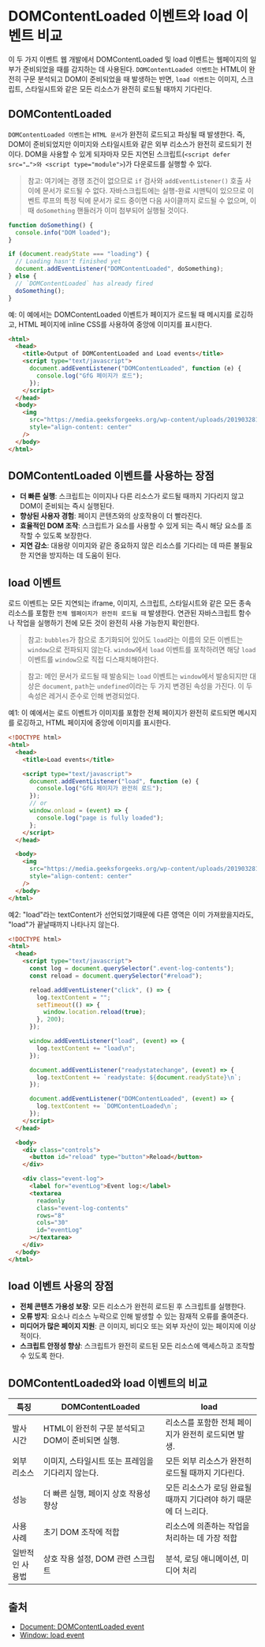 # DOMContentLoaded 이벤트와 load 이벤트 비교

이 두 가지 이벤트 웹 개발에서 DOMContentLoaded 및 load 이벤트는 웹페이지의 일부가 준비되었을 때를 감지하는 데 사용된다. `DOMContentLoaded 이벤트`는 HTML이 완전히 구문 분석되고 DOM이 준비되었을 때 발생하는 반면, `load 이벤트`는 이미지, 스크립트, 스타일시트와 같은 모든 리소스가 완전히 로드될 때까지 기다린다.

## DOMContentLoaded

`DOMContentLoaded 이벤트`는 `HTML 문서`가 완전히 로드되고 파싱될 때 발생한다. 즉, DOM이 준비되었지만 이미지와 스타일시트와 같은 외부 리소스가 완전히 로드되기 전이다. DOM을 사용할 수 있게 되자마자 모든 지연된 스크립트(`<script defer src="…">와 <script type="module">`)가 다운로드를 실행할 수 있다.

> 참고: 여기에는 경쟁 조건이 없으므로 `if` 검사와 `addEventListener()` 호출 사이에 문서가 로드될 수 없다. 자바스크립트에는 실행-완료 시맨틱이 있으므로 이벤트 루프의 특정 틱에 문서가 로드 중이면 다음 사이클까지 로드될 수 없으며, 이때 `doSomething` 핸들러가 이미 첨부되어 실행될 것이다.

```js
function doSomething() {
  console.info("DOM loaded");
}

if (document.readyState === "loading") {
  // Loading hasn't finished yet
  document.addEventListener("DOMContentLoaded", doSomething);
} else {
  // `DOMContentLoaded` has already fired
  doSomething();
}
```

예: 이 예에서는 DOMContentLoaded 이벤트가 페이지가 로드될 때 메시지를 로깅하고, HTML 페이지에 inline CSS를 사용하여 중앙에 이미지를 표시한다.

```html
<html>
  <head>
    <title>Output of DOMContentLoaded and Load events</title>
    <script type="text/javascript">
      document.addEventListener("DOMContentLoaded", function (e) {
        console.log("GfG 페이지가 로드");
      });
    </script>
  </head>
  <body>
    <img
      src="https://media.geeksforgeeks.org/wp-content/uploads/20190328185307/gfg28.png"
      style="align-content: center"
    />
  </body>
</html>
```

## DOMContentLoaded 이벤트를 사용하는 장점

- **더 빠른 실행**: 스크립트는 이미지나 다른 리소스가 로드될 때까지 기다리지 않고 DOM이 준비되는 즉시 실행된다.
- **향상된 사용자 경험**: 페이지 콘텐츠와의 상호작용이 더 빨라진다.
- **효율적인 DOM 조작**: 스크립트가 요소를 사용할 수 있게 되는 즉시 해당 요소를 조작할 수 있도록 보장한다.
- **지연 감소**: 대용량 이미지와 같은 중요하지 않은 리소스를 기다리는 데 따른 불필요한 지연을 방지하는 데 도움이 된다.

## load 이벤트

로드 이벤트는 모든 지연되는 iframe, 이미지, 스크립트, 스타일시트와 같은 모든 종속 리소스를 포함한 `전체 웹페이지가 완전히 로드될 때` 발생한다. 연관된 자바스크립트 함수나 작업을 실행하기 전에 모든 것이 완전히 사용 가능한지 확인한다.

> 참고: `bubbles`가 참으로 초기화되어 있어도 `load`라는 이름의 모든 이벤트는 `window`으로 전파되지 않는다. `window`에서 `load` 이벤트를 포착하려면 해당 `load` 이벤트를 `window`으로 직접 디스패치해야한다.

> 참고: 메인 문서가 로드될 때 발송되는 `load` 이벤트는 `window`에서 발송되지만 대상은 `document`, `path`는 `undefined`이라는 두 가지 변경된 속성을 가진다. 이 두 속성은 레거시 준수로 인해 변경되었다.

예1: 이 예에서는 로드 이벤트가 이미지를 포함한 전체 페이지가 완전히 로드되면 메시지를 로깅하고, HTML 페이지에 중앙에 이미지를 표시한다.

```html
<!DOCTYPE html>
<html>
  <head>
    <title>Load events</title>

    <script type="text/javascript">
      document.addEventListener("load", function (e) {
        console.log("GfG 페이지가 완전히 로드");
      });
      // or
      window.onload = (event) => {
        console.log("page is fully loaded");
      };
    </script>
  </head>

  <body>
    <img
      src="https://media.geeksforgeeks.org/wp-content/uploads/20190328185307/gfg28.png"
      style="align-content: center"
    />
  </body>
</html>
```

예2: "load"라는 textContent가 선언되었기때문에 다른 영역은 이미 가져왔을지라도, "load"가 끝날때까지 나타나지 않는다.

```html
<!DOCTYPE html>
<html>
  <head>
    <script type="text/javascript">
      const log = document.querySelector(".event-log-contents");
      const reload = document.querySelector("#reload");

      reload.addEventListener("click", () => {
        log.textContent = "";
        setTimeout(() => {
          window.location.reload(true);
        }, 200);
      });

      window.addEventListener("load", (event) => {
        log.textContent += "load\n";
      });

      document.addEventListener("readystatechange", (event) => {
        log.textContent += `readystate: ${document.readyState}\n`;
      });

      document.addEventListener("DOMContentLoaded", (event) => {
        log.textContent += `DOMContentLoaded\n`;
      });
    </script>
  </head>

  <body>
    <div class="controls">
      <button id="reload" type="button">Reload</button>
    </div>

    <div class="event-log">
      <label for="eventLog">Event log:</label>
      <textarea
        readonly
        class="event-log-contents"
        rows="8"
        cols="30"
        id="eventLog"
      ></textarea>
    </div>
  </body>
</html>
```

## load 이벤트 사용의 장점

- **전체 콘텐츠 가용성 보장**: 모든 리소스가 완전히 로드된 후 스크립트를 실행한다.
- **오류 방지**: 요소나 리소스 누락으로 인해 발생할 수 있는 잠재적 오류를 줄여준다.
- **미디어가 많은 페이지 지원**: 큰 이미지, 비디오 또는 외부 자산이 있는 페이지에 이상적이다.
- **스크립트 안정성 향상**: 스크립트가 완전히 로드된 모든 리소스에 액세스하고 조작할 수 있도록 한다.

## DOMContentLoaded와 load 이벤트의 비교

| 특징            | DOMContentLoaded                                  | load                                                             |
| --------------- | ------------------------------------------------- | ---------------------------------------------------------------- |
| 발사 시간       | HTML이 완전히 구문 분석되고 DOM이 준비되면 실행.  | 리소스를 포함한 전체 페이지가 완전히 로드되면 발생.              |
| 외부 리소스     | 이미지, 스타일시트 또는 프레임을 기다리지 않는다. | 모든 외부 리소스가 완전히 로드될 때까지 기다린다.                |
| 성능            | 더 빠른 실행, 페이지 상호 작용성 향상             | 모든 리소스가 로딩 완료될 때까지 기다려야 하기 때문에 더 느리다. |
| 사용 사례       | 초기 DOM 조작에 적합                              | 리소스에 의존하는 작업을 처리하는 데 가장 적합                   |
| 일반적인 사용법 | 상호 작용 설정, DOM 관련 스크립트                 | 분석, 로딩 애니메이션, 미디어 처리                               |

## 출처

- [Document: DOMContentLoaded event](https://developer.mozilla.org/en-US/docs/Web/API/Document/DOMContentLoaded_event)
- [Window: load event](https://developer.mozilla.org/en-US/docs/Web/API/Window/load_event)
